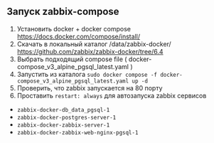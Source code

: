 ## Запуск zabbix-compose

1. Установить docker + docker compose https://docs.docker.com/compose/install/
2. Скачать в локальный каталог /data/zabbix-docker/
https://github.com/zabbix/zabbix-docker/tree/6.4
3. Выбрать подходящий compose file ( docker-compose_v3_alpine_pgsql_latest.yaml )
4. Запустить из каталога 
```sudo docker compose -f docker-compose_v3_alpine_pgsql_latest.yaml up -d```
5. Проверить, что zabbix запускается на 80 порту
6. Проставить ```restart: always``` для автозапуска zabbix сервисов
- `zabbix-docker-db_data_pgsql-1`
- `zabbix-docker-postgres-server-1`
- `zabbix-docker-zabbix-server-1`
- `zabbix-docker-zabbix-web-nginx-pgsql-1`
